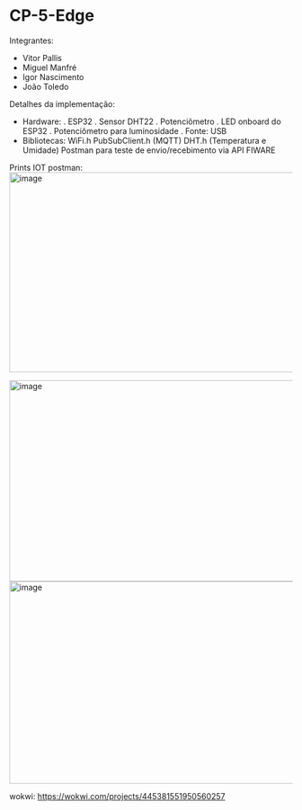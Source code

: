 # CP-5-Edge

Integrantes:
* Vitor Pallis
* Miguel Manfré
* Igor Nascimento
* João Toledo

Detalhes da implementação: 
  * Hardware:
    . ESP32 
    . Sensor DHT22 
    . Potenciômetro
    . LED onboard do ESP32
    . Potenciômetro para luminosidade
    . Fonte: USB
  * Bibliotecas:
    WiFi.h
    PubSubClient.h (MQTT)
    DHT.h (Temperatura e Umidade)
    Postman para teste de envio/recebimento via API FIWARE

Prints IOT postman: 
<img width="943" height="356" alt="image" src="https://github.com/user-attachments/assets/2312dbb5-c8fa-4fc6-b78c-19e7a1787a9f" />

<img width="935" height="358" alt="image" src="https://github.com/user-attachments/assets/1285475d-81fc-497f-afe0-31fd94e2ffee" />

<img width="945" height="360" alt="image" src="https://github.com/user-attachments/assets/d2e66978-28db-4ade-9858-f07b77f76702" />



  

wokwi: 
https://wokwi.com/projects/445381551950560257
